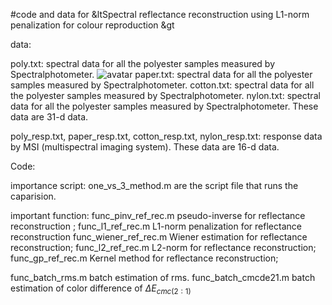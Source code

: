 #code and data for &ltSpectral reflectance reconstruction using L1-norm penalization for colour reproduction &gt

data:

poly.txt: spectral data for all the polyester samples measured by Spectralphotometer.
![avatar](/image/polyester.jpg)
paper.txt: spectral data for all the polyester samples measured by Spectralphotometer.
cotton.txt: spectral data for all the polyester samples measured by Spectralphotometer.
nylon.txt: spectral data for all the polyester samples measured by Spectralphotometer.
These data are 31-d data.


poly_resp.txt, paper_resp.txt, cotton_resp.txt, nylon_resp.txt: response data by MSI (multispectral imaging system).
These data are 16-d data.

Code:

importance script:
one_vs_3_method.m are the script file that runs the caparision.

important function:
func_pinv_ref_rec.m   pseudo-inverse for reflectance reconstruction ;
func_l1_ref_rec.m  L1-norm penalization for reflectance reconstruction
func_wiener_ref_rec.m  Wiener estimation for reflectance reconstruction; 
func_l2_ref_rec.m L2-norm for reflectance reconstruction;
func_gp_ref_rec.m Kernel method for reflectance reconstruction;

func_batch_rms.m batch estimation of rms.
func_batch_cmcde21.m batch estimation of color difference of $\Delta E_{cmc(2:1)}$
 